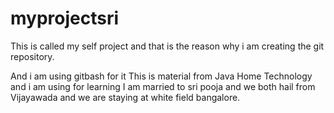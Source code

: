 # myprojectsri
This is called my self project and that is the reason why i am creating the git repository.

And i am using gitbash for it 
This is material from Java Home Technology and i am using for learning 
I am married to sri pooja and we both hail from Vijayawada
and we are staying at white field bangalore.
